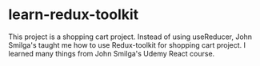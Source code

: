 # learn-redux-toolkit

This project is a shopping cart project. Instead of using useReducer, John Smilga's taught me how to use Redux-toolkit for shopping cart project. I learned many things from John Smilga's Udemy React course. 

